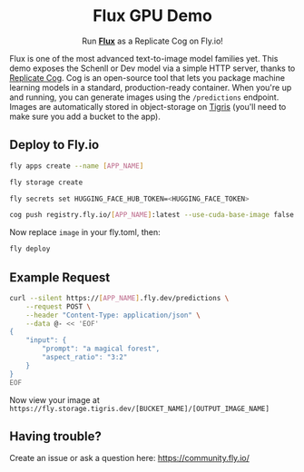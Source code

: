 <div align="center">
    <h1>Flux GPU Demo</h1>
    <p>Run <strong><a href="https://huggingface.co/black-forest-labs/FLUX.1-schnell">Flux</a></strong> as a Replicate Cog on Fly.io!</p>
</div>

Flux is one of the most advanced text-to-image model families yet. This demo exposes the Schenll or Dev model via a simple HTTP server, thanks to [Replicate Cog](https://github.com/replicate/cog). Cog is an open-source tool that lets you package machine learning models in a standard, production-ready container. When you're up and running, you can generate images using the `/predictions` endpoint. Images are automatically stored in object-storage on [Tigris](https://www.tigrisdata.com/) (you'll need to make sure you add a bucket to the app).

## Deploy to Fly.io

<!-- > [!IMPORTANT]  
> Before you deploy, you'll need to get access to the model on Hugging Face by filling out the form in the model [repo](https://huggingface.co/stabilityai/stable-diffusion-3-medium-diffusers/tree/main). -->

```sh
fly apps create --name [APP_NAME]

fly storage create

fly secrets set HUGGING_FACE_HUB_TOKEN=<HUGGING_FACE_TOKEN>

cog push registry.fly.io/[APP_NAME]:latest --use-cuda-base-image false

```
Now replace `image` in your fly.toml, then:

```sh
fly deploy
```

## Example Request

```sh
curl --silent https://[APP_NAME].fly.dev/predictions \
    --request POST \
    --header "Content-Type: application/json" \
    --data @- << 'EOF'
{
    "input": {
        "prompt": "a magical forest",
        "aspect_ratio": "3:2"
    }
}
EOF
```

Now view your image at `https://fly.storage.tigris.dev/[BUCKET_NAME]/[OUTPUT_IMAGE_NAME]`

## Having trouble?

Create an issue or ask a question here: https://community.fly.io/
